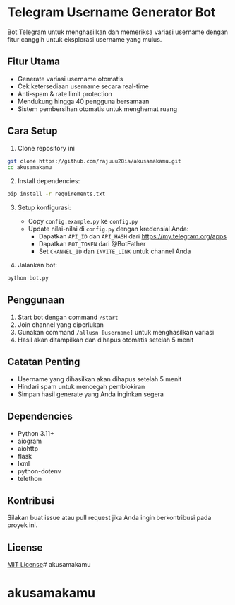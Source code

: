# Telegram Username Generator Bot

Bot Telegram untuk menghasilkan dan memeriksa variasi username dengan fitur canggih untuk eksplorasi username yang mulus.

## Fitur Utama

- Generate variasi username otomatis
- Cek ketersediaan username secara real-time
- Anti-spam & rate limit protection
- Mendukung hingga 40 pengguna bersamaan
- Sistem pembersihan otomatis untuk menghemat ruang

## Cara Setup

1. Clone repository ini
```bash
git clone https://github.com/rajuuu28ia/akusamakamu.git
cd akusamakamu
```

2. Install dependencies:
```bash
pip install -r requirements.txt
```

3. Setup konfigurasi:
   - Copy `config.example.py` ke `config.py`
   - Update nilai-nilai di `config.py` dengan kredensial Anda:
     - Dapatkan `API_ID` dan `API_HASH` dari https://my.telegram.org/apps
     - Dapatkan `BOT_TOKEN` dari @BotFather
     - Set `CHANNEL_ID` dan `INVITE_LINK` untuk channel Anda

4. Jalankan bot:
```bash
python bot.py
```

## Penggunaan

1. Start bot dengan command `/start`
2. Join channel yang diperlukan
3. Gunakan command `/allusn [username]` untuk menghasilkan variasi
4. Hasil akan ditampilkan dan dihapus otomatis setelah 5 menit

## Catatan Penting

- Username yang dihasilkan akan dihapus setelah 5 menit
- Hindari spam untuk mencegah pemblokiran
- Simpan hasil generate yang Anda inginkan segera

## Dependencies

- Python 3.11+
- aiogram
- aiohttp
- flask
- lxml
- python-dotenv
- telethon

## Kontribusi

Silakan buat issue atau pull request jika Anda ingin berkontribusi pada proyek ini.

## License

[MIT License](LICENSE)# akusamakamu
# akusamakamu
